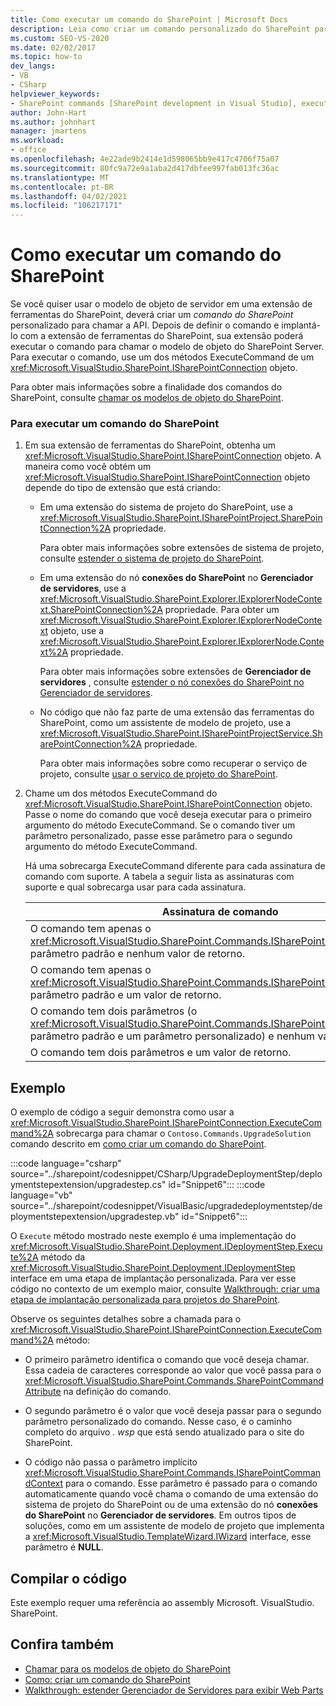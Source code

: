 ```yaml
---
title: Como executar um comando do SharePoint | Microsoft Docs
description: Leia como criar um comando personalizado do SharePoint para chamar a API do modelo de objeto do servidor de uma extensão de ferramentas do SharePoint.
ms.custom: SEO-VS-2020
ms.date: 02/02/2017
ms.topic: how-to
dev_langs:
- VB
- CSharp
helpviewer_keywords:
- SharePoint commands [SharePoint development in Visual Studio], executing
author: John-Hart
ms.author: johnhart
manager: jmartens
ms.workload:
- office
ms.openlocfilehash: 4e22ade9b2414e1d598065bb9e417c4706f75a07
ms.sourcegitcommit: 80fc9a72e9a1aba2d417dbfee997fab013fc36ac
ms.translationtype: MT
ms.contentlocale: pt-BR
ms.lasthandoff: 04/02/2021
ms.locfileid: "106217171"
---
```

# <a name="how-to-execute-a-sharepoint-command"></a>Como executar um comando do SharePoint
  Se você quiser usar o modelo de objeto de servidor em uma extensão de ferramentas do SharePoint, deverá criar um *comando do SharePoint* personalizado para chamar a API. Depois de definir o comando e implantá-lo com a extensão de ferramentas do SharePoint, sua extensão poderá executar o comando para chamar o modelo de objeto do SharePoint Server. Para executar o comando, use um dos métodos ExecuteCommand de um <xref:Microsoft.VisualStudio.SharePoint.ISharePointConnection> objeto.

 Para obter mais informações sobre a finalidade dos comandos do SharePoint, consulte [chamar os modelos de objeto do SharePoint](../sharepoint/calling-into-the-sharepoint-object-models.md).

### <a name="to-execute-a-sharepoint-command"></a>Para executar um comando do SharePoint

1. Em sua extensão de ferramentas do SharePoint, obtenha um <xref:Microsoft.VisualStudio.SharePoint.ISharePointConnection> objeto. A maneira como você obtém um <xref:Microsoft.VisualStudio.SharePoint.ISharePointConnection> objeto depende do tipo de extensão que está criando:

    - Em uma extensão do sistema de projeto do SharePoint, use a <xref:Microsoft.VisualStudio.SharePoint.ISharePointProject.SharePointConnection%2A> propriedade.

         Para obter mais informações sobre extensões de sistema de projeto, consulte [estender o sistema de projeto do SharePoint](../sharepoint/extending-the-sharepoint-project-system.md).

    - Em uma extensão do nó **conexões do SharePoint** no **Gerenciador de servidores**, use a <xref:Microsoft.VisualStudio.SharePoint.Explorer.IExplorerNodeContext.SharePointConnection%2A> propriedade. Para obter um <xref:Microsoft.VisualStudio.SharePoint.Explorer.IExplorerNodeContext> objeto, use a <xref:Microsoft.VisualStudio.SharePoint.Explorer.IExplorerNode.Context%2A> propriedade.

         Para obter mais informações sobre extensões de **Gerenciador de servidores** , consulte [estender o nó conexões do SharePoint no Gerenciador de servidores](../sharepoint/extending-the-sharepoint-connections-node-in-server-explorer.md).

    - No código que não faz parte de uma extensão das ferramentas do SharePoint, como um assistente de modelo de projeto, use a <xref:Microsoft.VisualStudio.SharePoint.ISharePointProjectService.SharePointConnection%2A> propriedade.

         Para obter mais informações sobre como recuperar o serviço de projeto, consulte [usar o serviço de projeto do SharePoint](../sharepoint/using-the-sharepoint-project-service.md).

2. Chame um dos métodos ExecuteCommand do <xref:Microsoft.VisualStudio.SharePoint.ISharePointConnection> objeto. Passe o nome do comando que você deseja executar para o primeiro argumento do método ExecuteCommand. Se o comando tiver um parâmetro personalizado, passe esse parâmetro para o segundo argumento do método ExecuteCommand.

     Há uma sobrecarga ExecuteCommand diferente para cada assinatura de comando com suporte. A tabela a seguir lista as assinaturas com suporte e qual sobrecarga usar para cada assinatura.

    |Assinatura de comando|Sobrecarga de ExecuteCommand a ser usada|
    |-----------------------|------------------------------------|
    |O comando tem apenas o <xref:Microsoft.VisualStudio.SharePoint.Commands.ISharePointCommandContext> parâmetro padrão e nenhum valor de retorno.|<xref:Microsoft.VisualStudio.SharePoint.ISharePointConnection.ExecuteCommand%2A>|
    |O comando tem apenas o <xref:Microsoft.VisualStudio.SharePoint.Commands.ISharePointCommandContext> parâmetro padrão e um valor de retorno.|<xref:Microsoft.VisualStudio.SharePoint.ISharePointConnection.ExecuteCommand%2A>|
    |O comando tem dois parâmetros (o <xref:Microsoft.VisualStudio.SharePoint.Commands.ISharePointCommandContext> parâmetro padrão e um parâmetro personalizado) e nenhum valor de retorno.|<xref:Microsoft.VisualStudio.SharePoint.ISharePointConnection.ExecuteCommand%2A>|
    |O comando tem dois parâmetros e um valor de retorno.|<xref:Microsoft.VisualStudio.SharePoint.ISharePointConnection.ExecuteCommand%2A>|

## <a name="example"></a>Exemplo
 O exemplo de código a seguir demonstra como usar a <xref:Microsoft.VisualStudio.SharePoint.ISharePointConnection.ExecuteCommand%2A> sobrecarga para chamar o `Contoso.Commands.UpgradeSolution` comando descrito em [como criar um comando do SharePoint](../sharepoint/how-to-create-a-sharepoint-command.md).

 :::code language="csharp" source="../sharepoint/codesnippet/CSharp/UpgradeDeploymentStep/deploymentstepextension/upgradestep.cs" id="Snippet6":::
 :::code language="vb" source="../sharepoint/codesnippet/VisualBasic/upgradedeploymentstep/deploymentstepextension/upgradestep.vb" id="Snippet6":::

 O `Execute` método mostrado neste exemplo é uma implementação do <xref:Microsoft.VisualStudio.SharePoint.Deployment.IDeploymentStep.Execute%2A> método da <xref:Microsoft.VisualStudio.SharePoint.Deployment.IDeploymentStep> interface em uma etapa de implantação personalizada. Para ver esse código no contexto de um exemplo maior, consulte [Walkthrough: criar uma etapa de implantação personalizada para projetos do SharePoint](../sharepoint/walkthrough-creating-a-custom-deployment-step-for-sharepoint-projects.md).

 Observe os seguintes detalhes sobre a chamada para o <xref:Microsoft.VisualStudio.SharePoint.ISharePointConnection.ExecuteCommand%2A> método:

- O primeiro parâmetro identifica o comando que você deseja chamar. Essa cadeia de caracteres corresponde ao valor que você passa para o <xref:Microsoft.VisualStudio.SharePoint.Commands.SharePointCommandAttribute> na definição do comando.

- O segundo parâmetro é o valor que você deseja passar para o segundo parâmetro personalizado do comando. Nesse caso, é o caminho completo do arquivo *. wsp* que está sendo atualizado para o site do SharePoint.

- O código não passa o parâmetro implícito <xref:Microsoft.VisualStudio.SharePoint.Commands.ISharePointCommandContext> para o comando. Esse parâmetro é passado para o comando automaticamente quando você chama o comando de uma extensão do sistema de projeto do SharePoint ou de uma extensão do nó **conexões do SharePoint** no **Gerenciador de servidores**. Em outros tipos de soluções, como em um assistente de modelo de projeto que implementa a <xref:Microsoft.VisualStudio.TemplateWizard.IWizard> interface, esse parâmetro é **NULL**.

## <a name="compile-the-code"></a>Compilar o código
 Este exemplo requer uma referência ao assembly Microsoft. VisualStudio. SharePoint.

## <a name="see-also"></a>Confira também
- [Chamar para os modelos de objeto do SharePoint](../sharepoint/calling-into-the-sharepoint-object-models.md)
- [Como: criar um comando do SharePoint](../sharepoint/how-to-create-a-sharepoint-command.md)
- [Walkthrough: estender Gerenciador de Servidores para exibir Web Parts](../sharepoint/walkthrough-extending-server-explorer-to-display-web-parts.md)
